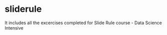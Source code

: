 # sliderule

It includes all the excercises completed for Slide Rule course - Data Science Intensive


